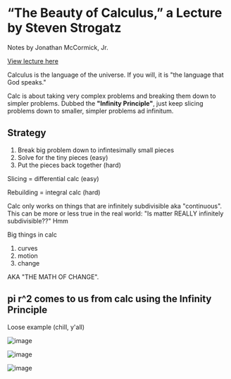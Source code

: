 # “The Beauty of Calculus,” a Lecture by Steven Strogatz

Notes by Jonathan McCormick, Jr.

[View lecture here](https://youtu.be/1r6893ga_So)




Calculus is the language of the universe. If you will, it is "the language that God speaks."

Calc is about taking very complex problems and breaking them down to simpler problems. Dubbed 
the **"Infinity Principle"**, just keep slicing problems down to smaller, simpler problems ad
infinitum.

## Strategy 

1. Break big problem down to infintesimally small pieces
2. Solve for the tiny pieces (easy)
3. Put the pieces back together (hard)



Slicing = differential calc (easy)

Rebuilding = integral calc (hard)




Calc only works on things that are infinitely subdivisible aka "continuous". 
This can be more or less true in the real world: "Is matter REALLY infinitely 
subdivisible??" Hmm




Big things in calc
1. curves 
2. motion
3. change


AKA "THE MATH OF CHANGE".



## pi r^2 comes to us from calc using the Infinity Principle

Loose example (chill, y'all)

![image](https://user-images.githubusercontent.com/67705789/177059838-345098a2-8499-44f4-b3d7-bc24ce59daec.png)

![image](https://user-images.githubusercontent.com/67705789/177059878-6225216e-4609-4130-b059-a22745b37187.png)

![image](https://user-images.githubusercontent.com/67705789/177059864-d3eed8ea-e48a-44ea-92ae-245d73c5141b.png)
 




